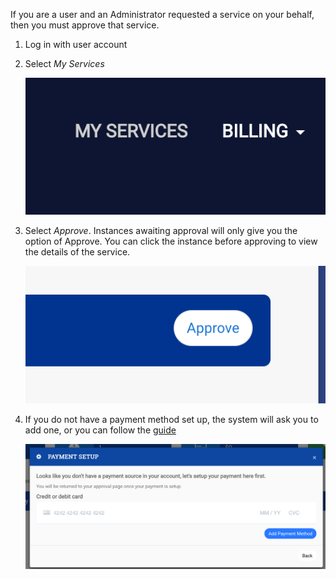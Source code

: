 If you are a user and an Administrator requested a service on your behalf, then you must approve that service.

1. Log in with user account
2. Select _My Services_

    ![Screenshot](./images/my_services.png)

3. Select _Approve_. Instances awaiting approval will only give you the option of Approve. You can click the instance before approving to view the details of the service.

    ![Screenshot](./images/approve_service.png)

4. If you do not have a payment method set up, the system will ask you to add one, or you can follow the [guide](./add_payment_method.md)

    ![Screenshot](./images/payment_setup.png)
